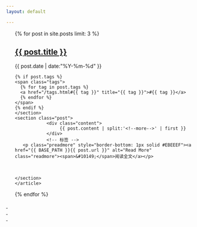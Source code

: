 ```yaml
---
layout: default

---
```


<div>
  <ul class="listing">

  <article class="content" >
    {% for post in site.posts limit: 3 %}
    <section class="title">
      <h2><a href="{{ post.url }}">{{ post.title }}</a></h2>
    </section>
    <section class="meta">
    <span class="time">
      <time datetime="{{ post.date | date:"%Y-%m-%d" }}">{{ post.date | date:"%Y-%m-%d" }}</time>
    </span>
    
    
    {% if post.tags %}
    <span class="tags">
      {% for tag in post.tags %}
      <a href="/tags.html#{{ tag }}" title="{{ tag }}">#{{ tag }}</a>
      {% endfor %}
    </span>
    {% endif %}
    </section>
    <section class="post">
		        <div class="content">
					 {{ post.content | split:'<!--more-->' | first }}
		        </div>
		    	<!-- 标签 -->
       <p class="preadmore" style="border-bottom: 1px solid #EBEEEF"><a href="{{ BASE_PATH }}{{ post.url }}" alt="Read More" class="readmore"><span>&#10149;</span>阅读全文</a></p>
 <!-- readmore按钮 -->
<br />
        	
    </section>
    </article>
  {% endfor %}
  </ul>
  <div class="center">
  <a href="/archive.html" class="circle-wrapper">
  <div class="circle">&nbsp;</div>
  <div class="circle">&nbsp;</div>
  <div class="circle">&nbsp;</div>
  </a>
  </div>
</div>

